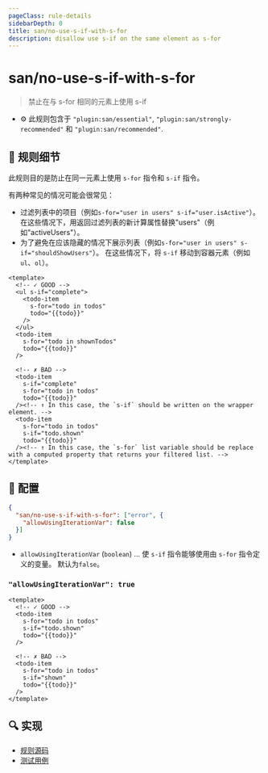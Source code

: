 ```yaml
---
pageClass: rule-details
sidebarDepth: 0
title: san/no-use-s-if-with-s-for
description: disallow use s-if on the same element as s-for
---
```

# san/no-use-s-if-with-s-for
> 禁止在与 s-for 相同的元素上使用 s-if

- :gear: 此规则包含于 `"plugin:san/essential"`, `"plugin:san/strongly-recommended"` 和 `"plugin:san/recommended"`.

## :book: 规则细节

此规则目的是防止在同一元素上使用 `s-for` 指令和 `s-if` 指令。

有两种常见的情况可能会很常见：

  * 过滤列表中的项目（例如`s-for="user in users" s-if="user.isActive"`）。 在这些情况下，用返回过滤列表的新计算属性替换"users"（例如"activeUsers"）。
  * 为了避免在应该隐藏的情况下展示列表（例如`s-for="user in users" s-if="shouldShowUsers"`）。 在这些情况下，将 `s-if` 移动到容器元素（例如 `ul`、`ol`）。

<eslint-code-block :rules="{'san/no-use-s-if-with-s-for': ['error']}">

```vue
<template>
  <!-- ✓ GOOD -->
  <ul s-if="complete">
    <todo-item
      s-for="todo in todos"
      todo="{{todo}}"
    />
  </ul>
  <todo-item
    s-for="todo in shownTodos"
    todo="{{todo}}"
  />

  <!-- ✗ BAD -->
  <todo-item
    s-if="complete"
    s-for="todo in todos"
    todo="{{todo}}"
  /><!-- ↑ In this case, the `s-if` should be written on the wrapper element. -->
  <todo-item
    s-for="todo in todos"
    s-if="todo.shown"
    todo="{{todo}}"
  /><!-- ↑ In this case, the `s-for` list variable should be replace with a computed property that returns your filtered list. -->
</template>
```

</eslint-code-block>

## :wrench: 配置

```json
{
  "san/no-use-s-if-with-s-for": ["error", {
    "allowUsingIterationVar": false
  }]
}
```

- `allowUsingIterationVar` (`boolean`) ... 使 `s-if` 指令能够使用由 `s-for` 指令定义的变量。 默认为`false`。

### `"allowUsingIterationVar": true`

<eslint-code-block :rules="{'san/no-use-s-if-with-s-for': ['error', {allowUsingIterationVar: true}]}">

```vue
<template>
  <!-- ✓ GOOD -->
  <todo-item
    s-for="todo in todos"
    s-if="todo.shown"
    todo="{{todo}}"
  />

  <!-- ✗ BAD -->
  <todo-item
    s-for="todo in todos"
    s-if="shown"
    todo="{{todo}}"
  />
</template>
```

</eslint-code-block>


## :mag: 实现

- [规则源码](https://github.com/ecomfe/eslint-plugin-san/blob/main/lib/rules/no-use-s-if-with-s-for.js)
- [测试用例](https://github.com/ecomfe/eslint-plugin-san/blob/main/__tests__/lib/rules/no-use-s-if-with-s-for.test.js)

